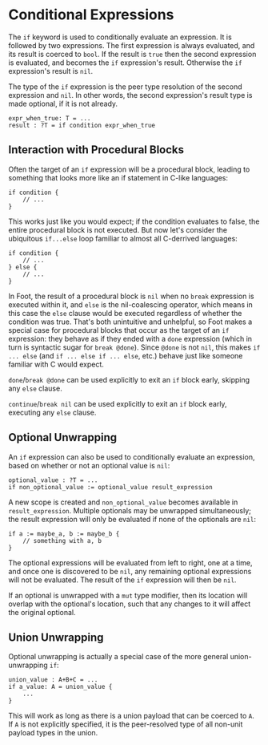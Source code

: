 # Conditional Expressions
The `if` keyword is used to conditionally evaluate an expression.  It is followed by two expressions.  The first expression is always evaluated, and its result is coerced to `bool`.  If the result is `true` then the second expression is evaluated, and becomes the `if` expression's result.  Otherwise the `if` expression's result is `nil`.

The type of the `if` expression is the peer type resolution of the second expression and `nil`.  In other words, the second expression's result type is made optional, if it is not already.
```foot
expr_when_true: T = ...
result : ?T = if condition expr_when_true
```

## Interaction with Procedural Blocks
Often the target of an `if` expression will be a procedural block, leading to something that looks more like an if statement in C-like languages:
```foot
if condition {
    // ...
}
```
This works just like you would expect; if the condition evaluates to false, the entire procedural block is not executed.  But now let's consider the ubiquitous `if...else` loop familiar to almost all C-derrived languages:
```foot
if condition { 
    // ...
} else {
    // ...
}
```
In Foot, the result of a procedural block is `nil` when no `break` expression is executed within it, and `else` is the nil-coalescing operator, which means in this case the `else` clause would be executed regardless of whether the condition was true.  That's both unintuitive and unhelpful, so Foot makes a special case for procedural blocks that occur as the target of an `if` expression: they behave as if they ended with a `done` expression (which in turn is syntactic sugar for `break @done`).  Since `@done` is not `nil`, this makes `if ... else` (and `if ... else if ... else`, etc.) behave just like someone familiar with C would expect.

`done`/`break @done` can be used explicitly to exit an `if` block early, skipping any `else` clause.

`continue`/`break nil` can be used explicitly to exit an `if` block early, executing any `else` clause.

## Optional Unwrapping
An `if` expression can also be used to conditionally evaluate an expression, based on whether or not an optional value is `nil`:
```foot
optional_value : ?T = ...
if non_optional_value := optional_value result_expression
```
A new scope is created and `non_optional_value` becomes available in `result_expression`.  Multiple optionals may be unwrapped simultaneously; the result expression will only be evaluated if none of the optionals are `nil`:
```foot
if a := maybe_a, b := maybe_b {
    // something with a, b
}
```
The optional expressions will be evaluated from left to right, one at a time, and once one is discovered to be `nil`, any remaining optional expressions will not be evaluated.  The result of the `if` expression will then be `nil`.

If an optional is unwrapped with a `mut` type modifier, then its location will overlap with the optional's location, such that any changes to it will affect the original optional.

## Union Unwrapping
Optional unwrapping is actually a special case of the more general union-unwrapping `if`:
```foot
union_value : A+B+C = ...
if a_value: A = union_value {
    ...
}
```
This will work as long as there is a union payload that can be coerced to `A`.  If `A` is not explicitly specified, it is the peer-resolved type of all non-unit payload types in the union.
